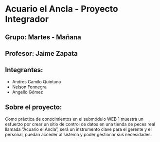 # Acuario el Ancla - Proyecto Integrador

## Grupo: Martes - Mañana
## Profesor: Jaime Zapata
## Integrantes:

- Andres Camilo Quintana
- Nelson Fonnegra
- Angello Gómez


## Sobre el proyecto:

Como práctica de conocimientos en el submódulo WEB 1 muestra un esfuerzo por crear un sitio de control de datos en una tienda de peces real llamada “Acuario el Ancla”, será un instrumento clave para el gerente y el personal, puedan acceder al sistema y poder gestionar sus necesidades.
